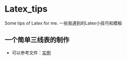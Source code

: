 # Latex_tips

Some tips of Latex for me. 一些我遇到的Latex小技巧和模板

## 一个简单三线表的制作

   - 可以参考文件：[实例](https://github.com/SadAngelF/Latex_tips/blob/master/%E4%B8%89%E7%BA%BF%E8%A1%A8.tex)
